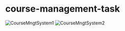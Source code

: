 # course-management-task
![CourseMngtSystem1](https://user-images.githubusercontent.com/46823347/223509870-5b63bcf6-6f68-416a-8c5e-53bebe4bb4b3.PNG)
![CourseMngtSystem2](https://user-images.githubusercontent.com/46823347/223509877-d4603b2a-7697-491b-921c-bf3b94349700.PNG)
